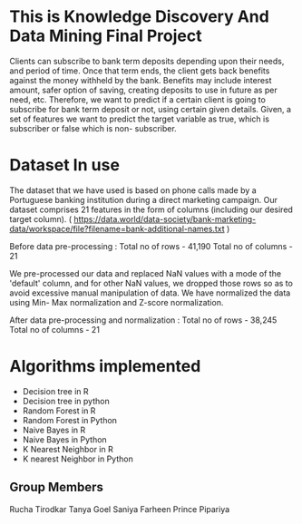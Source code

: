 # This is Knowledge Discovery And Data Mining Final Project

Clients can subscribe to bank term deposits depending upon their needs, and period of time. Once that term ends, the client gets back benefits against the money withheld by the bank. Benefits may include interest amount, safer option of saving, creating deposits to use in future as per need, etc. Therefore, we want to predict if a certain client is going to subscribe for bank term deposit or not, using certain given details. Given, a set of features we want to predict the target variable as true, which is subscriber or false which is non- subscriber.

# Dataset In use 

The dataset that we have used is based on phone calls made by a Portuguese banking institution during a direct marketing campaign. Our dataset comprises 21 features in the form of columns (including our desired target column). ( https://data.world/data-society/bank-marketing-data/workspace/file?filename=bank-additional-names.txt )

Before data pre-processing : Total no of rows - 41,190 Total no of columns - 21

We pre-processed our data and replaced NaN values with a mode of the 'default' column, and for other NaN values, we dropped those rows so as to avoid excessive manual manipulation of data. We have normalized the data using Min- Max normalization and Z-score normalization. 

After data pre-processing and normalization : Total no of rows - 38,245 Total no of columns - 21

# Algorithms implemented 
- Decision tree in R
- Decision tree in python
- Random Forest in R
- Random Forest in Python
- Naive Bayes in R
- Naive Bayes in Python
- K Nearest Neighbor in R 
- K nearest Neighbor in Python

## Group Members
Rucha Tirodkar
Tanya Goel
Saniya Farheen
Prince Pipariya
